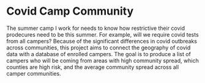 # Covid Camp Community

The summer camp I work for needs to know how restrictive their covid prodecures need to be this summer. For example, will we require covid tests from all campers? Because of the significant differences in covid outbreaks across communities, this project aims to connect the geography of covid data with a database of enrolled campers. The goal is to produce a list of campers who will be coming from areas with high community spread, which counties are high risk, and the average community spread across all camper communities.
